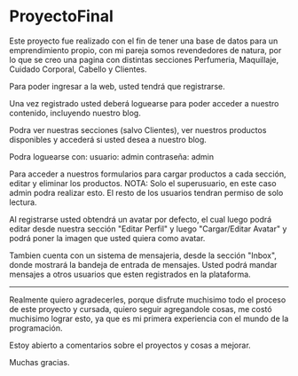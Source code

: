 # ProyectoFinal

Este proyecto fue realizado con el fin de tener una base de datos para un emprendimiento propio, con mi pareja somos revendedores de natura, por lo que se creo una pagina con distintas secciones Perfumeria, Maquillaje, Cuidado Corporal, Cabello y Clientes.

Para poder ingresar a la web, usted tendrá que registrarse.

Una vez registrado usted deberá loguearse para poder acceder a nuestro contenido, incluyendo nuestro blog.

Podra ver nuestras secciones (salvo Clientes), ver nuestros productos disponibles y accederá si usted desea a nuestro blog.

Podra loguearse con:
usuario: admin
contraseña: admin

Para acceder a nuestros formularios para cargar productos a cada sección, editar y eliminar los productos. NOTA: Solo el superusuario, en este caso admin podra realizar esto.
El resto de los usuarios tendran permiso de solo lectura.

Al registrarse usted obtendrá un avatar por defecto, el cual luego podrá editar desde nuestra sección "Editar Perfil" y luego "Cargar/Editar Avatar" y podrá poner la imagen que usted quiera como avatar.

Tambien cuenta con un sistema de mensajeria, desde la sección "Inbox", donde mostrará la bandeja de entrada de mensajes. Usted podrá mandar mensajes a otros usuarios que esten registrados
en la plataforma.


-------------------------------------------------------------------

Realmente quiero agradecerles, porque disfrute muchisimo todo el proceso de este proyecto y cursada, quiero seguir agregandole cosas, me costó muchisimo lograr esto, ya que es mi
primera experiencia con el mundo de la programación.

Estoy abierto a comentarios sobre el proyectos y cosas a mejorar.

Muchas gracias.


